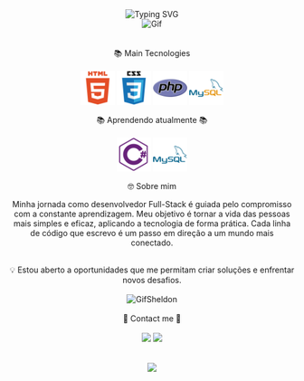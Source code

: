 <div align="center">
  <img src="https://readme-typing-svg.demolab.com?    font=Fira+Code&size=30&pause=1000&center=true&width=600&lines=Hello%2C+I'm+Lucas+Navarro;%3C+Full-Stack+developer+%2F%3E" alt="Typing SVG" /> <br/>
 <img src="https://github-production-user-asset-6210df.s3.amazonaws.com/118318155/284230245-3cd8d013-4190-46ac-a0cf-763e1ba24f96.gif" widht="200" height="200" alt="Gif">
</div> <br/><br/>

<div align="center">
📚 Main Tecnologies 
</div>
<div style="display: inline_block" align="center"><br>
    <img align="center" alt="HTML5" height="60" width="60" src="https://github.com/devicons/devicon/blob/master/icons/html5/html5-plain-wordmark.svg"/> 
   <img align="center" alt="CSS3" height="60" width="60" src="https://github.com/devicons/devicon/blob/master/icons/css3/css3-original-wordmark.svg">
  <img align="center" alt="Php" height="60" widht="60" src="https://github.com/devicons/devicon/blob/master/icons/php/php-original.svg">
<img align="center" alt="MySQL" height="60" widht="60" src="https://github.com/devicons/devicon/blob/master/icons/mysql/mysql-original-wordmark.svg">
</div>
<br/>
<div align="center"> 📚 Aprendendo atualmente 📚</div> <br/>

<div align="center">
       <img align="center" alt="JavaScript" height="60" width="60" src="https://github.com/devicons/devicon/blob/master/icons/csharp/csharp-line.svg">
       <img align="center" alt="JavaScript" height="60" width="60" src="https://github.com/devicons/devicon/blob/master/icons/mysql/mysql-plain-wordmark.svg">
  
</div>

<br>

<div align="center">
🤓 Sobre mim  <br/>
  
Minha jornada como desenvolvedor Full-Stack é guiada pelo compromisso com a constante aprendizagem. Meu objetivo é tornar a vida das pessoas mais simples e eficaz, aplicando a tecnologia de forma prática. Cada linha de código que escrevo é um passo em direção a um mundo mais conectado.
</div><br/>

<div align="center">
💡 Estou aberto a oportunidades que me permitam criar soluções e enfrentar novos desafios.
</div><br/>

<div align="center">
  <img src="https://github.com/LucasFnavarro/LucasFnavarro/assets/118318155/c79018f6-30a6-418a-9083-3a47789d3e74" widht="200" height="200" alt="GifSheldon">
</div> <br/>
                                                                               
</div><!--- DIV PRINCIPAL CONTAINER---->

<div align="center">
🎯 Contact me 🎯
</div> <br/>

<div align="center"> 
   <a href="https://www.linkedin.com/in/lucas-scquiavon-359718248/" target="_blank"><img src="https://img.shields.io/badge/-LinkedIn-%230077B5?style=for-the-badge&logo=linkedin&logoColor=white" target="_blank"></a> 
     <a href = "mailto:navarrolucas0009@gmail.com"><img src="https://img.shields.io/badge/-Gmail-%23333?style=for-the-badge&logo=gmail&logoColor=white" target="_blank"></a>
</div> <br/><br/>
<div align="center">
<img src="https://github.com/LucasFnavarro/LucasFnavarro/assets/118318155/ab6ed59f-cadb-4171-b3b9-11cf20e2a31b" height="200" widht="200" />
</div>
